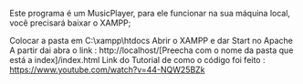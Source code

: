 Este programa é um MusicPlayer, para ele funcionar na sua máquina local, você precisará
baixar o XAMPP;

Colocar a pasta em C:\xampp\htdocs
Abrir o XAMPP e dar Start no Apache
A partir dai abra o link : http://localhost/[Preecha com o nome da pasta que está a index]/index.html
Link do Tutorial de como o código foi feito : https://www.youtube.com/watch?v=44-NQW25BZk
